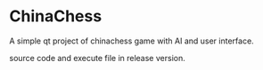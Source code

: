 ChinaChess
==========

A simple qt project of chinachess game with AI and user interface.

source code and execute file in release version.
